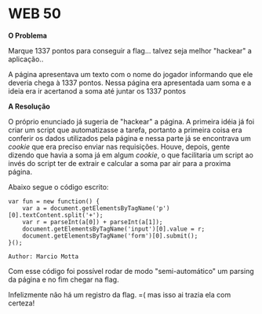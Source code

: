# WEB 50

**O Problema**

Marque 1337 pontos para conseguir a flag... talvez seja melhor "hackear" a aplicação..


A página apresentava um texto com o nome do jogador informando que ele deveria chega à 1337 pontos. Nessa página era apresentada uam
soma e a ideia era ir acertanod a soma até juntar os 1337 pontos

**A Resolução**

O próprio enunciado já sugeria de "hackear" a página. A primeira idéia  já foi criar um script que automatizasse a tarefa, portanto a primeira coisa era conferir os dados utilizados pela página e nessa parte já se encontrava um *cookie* que era preciso enviar nas requisições. Houve, depois, gente dizendo que havia a soma já em algum *cookie*, o que facilitaria um script ao invés do script ter de extrair e calcular a soma par air para a proxima página.

Abaixo segue o código escrito:

```
var fun = new function() {
    var a = document.getElementsByTagName('p')[0].textContent.split('+');
    var r = parseInt(a[0]) + parseInt(a[1]);
    document.getElementsByTagName('input')[0].value = r;
    document.getElementsByTagName('form')[0].submit();
}();

Author: Marcio Motta
```
Com esse código foi possível rodar de modo "semi-automático" um parsing da página e no fim chegar na flag.

Infelizmente não há um registro da flag. =( mas isso ai trazia ela com certeza!
